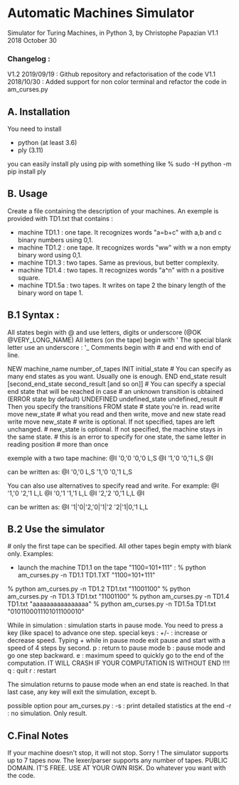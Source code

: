 # Automatic Machines Simulator

Simulator for Turing Machines, in Python 3, by Christophe Papazian
V1.1 2018 October 30

### Changelog :
V1.2 2019/09/19 : Github repository and refactorisation of the code
V1.1 2018/10/30 : Added support for non color terminal and
                  refactor the code in am_curses.py

## A. Installation
You need to install
 - python (at least 3.6)
 - ply (3.11)

 you can easily install ply using pip with something like
 % sudo -H python -m pip install ply

## B. Usage

 Create a file containing the description of your machines.
 An exemple is provided with TD1.txt that contains :
  - machine TD1.1 : one tape. It recognizes words "a=b+c"
    with a,b and c binary numbers using 0,1.
  - machine TD1.2 : one tape. It recognizes words "ww"
    with w a non empty binary word using 0,1.
  - machine TD1.3 : two tapes. Same as previous, but better complexity.
  - machine TD1.4 : two tapes. It recognizes words "a^n" with
    n a positive square.
  - machine TD1.5a : two tapes. It writes on tape 2 the binary length of
    the binary word on tape 1.

## B.1 Syntax :
 All states begin with @ and use letters, digits or underscore (@OK @VERY_LONG_NAME)
 All letters (on the tape) begin with '
 The special blank letter use an underscore : '_
 Comments begin with # and end with end of line.

 NEW machine_name number_of_tapes
 INIT initial_state
 \# You can specify as many end states as you want. Usually one is enough.
 END end_state result [second_end_state second_result [and so on]]
 \# You can specify a special end state that will be reached in case
 \# an unknown transition is obtained (ERROR state by default)
 UNDEFINED undefined_state undefined_result
 \# Then you specify the transitions
 FROM state # state you're in.
 read write move new_state # what you read and then write, move and new state
 read write move new_state
 \# write is optional. If not specified, tapes are left unchanged.
 \# new_state is optional. If not specified, the machine stays in the same state.
 \# this is an error to specify for one state, the same letter in reading position
 \# more than once

 exemple with a two tape machine:
 @I
 '0,'0 '0,'0 L,S @I
 '1,'0 '0,'1 L,S @I

 can be written as:
 @I
 '0,'0 L,S
 '1,'0 '0,'1 L,S


 You can also use alternatives to specify read and write.  For example:
 @I
 '1,'0 '2,'1 L,L @I
 '0,'1 '1,'1 L,L @I
 '2,'2 '0,'1 L,L @I

 can be written as:
 @I
 '1|'0|'2,'0|'1|'2 '2|'1|0,'1 L,L

## B.2 Use the simulator
 \# only the first tape can be specified. All other tapes begin empty with blank only.
 Examples:
 - launch the machine TD1.1 on the tape "1100=101+111" :
 % python am_curses.py -n TD1.1  TD1.TXT "1100=101+111"

 % python am_curses.py -n TD1.2  TD1.txt "11001100"
 % python am_curses.py -n TD1.3  TD1.txt "11001100"
 % python am_curses.py -n TD1.4  TD1.txt "aaaaaaaaaaaaaaaa"
 % python am_curses.py -n TD1.5a TD1.txt "0101100011101011100010"


 While in simulation :
 simulation starts in pause mode. You need to press a key (like space) to advance one step.
 special keys :
  +/- : increase or decrease speed. Typing + while in pause mode exit pause and start
     with a speed of 4 steps by second.
  p : return to pause mode
  b : pause mode and go one step backward.
  e : maximum speed to quickly go to the end of the computation.
      IT WILL CRASH IF YOUR COMPUTATION IS WITHOUT END !!!!
  q : quit
  r : restart

 The simulation returns to pause mode when an end state is reached.
 In that last case, any key will exit the simulation, except b.

 possible option pour am_curses.py :
  -s : print detailed statistics at the end
  -r : no simulation. Only result.


 ## C.Final Notes
  If your machine doesn't stop, it will not stop. Sorry !
  The simulator supports up to 7 tapes now. The lexer/parser supports any number of tapes.
  PUBLIC DOMAIN. IT'S FREE.
  USE AT YOUR OWN RISK.
  Do whatever you want with the code.
